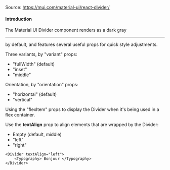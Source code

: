 Source: https://mui.com/material-ui/react-divider/
#### Introduction
The Material UI Divider component renders as a dark gray <hr> by default, and features several useful props for quick style adjustments.

Three variants, by "variant" props:
- "fullWidth" (default)
- "inset"
- "middle"

Orientation, by "orientation" props:
- "horizontal" (default)
- "vertical"

Using the "flexItem" props to display the Divider when it's being used in a flex container.

Use the __textAlign__ prop to align elements that are wrapped by the Divider:
- Empty (default, middle)
- "left"
- "right"
````
<Divider textAlign="left">
    <Typography> Bonjour </Typography>
</Divider>
````


